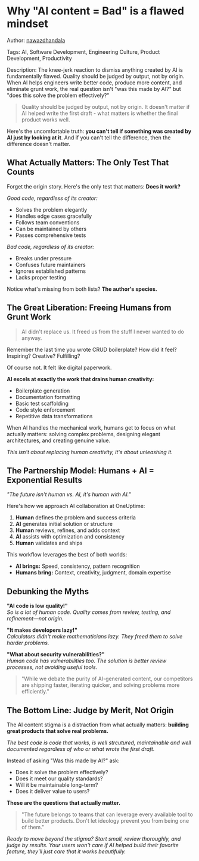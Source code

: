 # Why "AI content = Bad" is a flawed mindset

Author: [nawazdhandala](https://www.github.com/nawazdhandala)

Tags: AI, Software Development, Engineering Culture, Product Development, Productivity

Description: The knee-jerk reaction to dismiss anything created by AI is fundamentally flawed. Quality should be judged by output, not by origin. When AI helps engineers write better code, produce more content, and eliminate grunt work, the real question isn't "was this made by AI?" but "does this solve the problem effectively?"

> Quality should be judged by output, not by origin. It doesn't matter if AI helped write the first draft - what matters is whether the final product works well.


Here's the uncomfortable truth: **you can't tell if something was created by AI just by looking at it**. And if you can't tell the difference, then the difference doesn't matter.

## What Actually Matters: The Only Test That Counts

Forget the origin story. Here's the only test that matters: **Does it work?**

*Good code, regardless of its creator:*
- Solves the problem elegantly
- Handles edge cases gracefully  
- Follows team conventions
- Can be maintained by others
- Passes comprehensive tests

*Bad code, regardless of its creator:*
- Breaks under pressure
- Confuses future maintainers
- Ignores established patterns
- Lacks proper testing

Notice what's missing from both lists? **The author's species.**

## The Great Liberation: Freeing Humans from Grunt Work

> AI didn't replace us. It freed us from the stuff I never wanted to do anyway.

Remember the last time you wrote CRUD boilerplate? How did it feel? Inspiring? Creative? Fulfilling?

Of course not. It felt like digital paperwork.

**AI excels at exactly the work that drains human creativity:**
- Boilerplate generation
- Documentation formatting
- Basic test scaffolding
- Code style enforcement
- Repetitive data transformations

When AI handles the mechanical work, humans get to focus on what actually matters: solving complex problems, designing elegant architectures, and creating genuine value.

*This isn't about replacing human creativity, it's about unleashing it.*

## The Partnership Model: Humans + AI = Exponential Results

*"The future isn't human vs. AI, it's human with AI."*

Here's how we approach AI collaboration at OneUptime:

1. **Human** defines the problem and success criteria
2. **AI** generates initial solution or structure  
3. **Human** reviews, refines, and adds context
4. **AI** assists with optimization and consistency
5. **Human** validates and ships

This workflow leverages the best of both worlds:

- **AI brings:** Speed, consistency, pattern recognition
- **Humans bring:** Context, creativity, judgment, domain expertise

## Debunking the Myths

**"AI code is low quality!"**  
*So is a lot of human code. Quality comes from review, testing, and refinement—not origin.*

**"It makes developers lazy!"**  
*Calculators didn't make mathematicians lazy. They freed them to solve harder problems.*

**"What about security vulnerabilities?"**  
*Human code has vulnerabilities too. The solution is better review processes, not avoiding useful tools.*

> "While we debate the purity of AI-generated content, our competitors are shipping faster, iterating quicker, and solving problems more efficiently."

## The Bottom Line: Judge by Merit, Not Origin

The AI content stigma is a distraction from what actually matters: **building great products that solve real problems.** 

*The best code is code that works, is well strcutured, maintainable and well documented regardless of who or what wrote the first draft.*

Instead of asking "Was this made by AI?" ask:
- Does it solve the problem effectively?
- Does it meet our quality standards?  
- Will it be maintainable long-term?
- Does it deliver value to users?

**These are the questions that actually matter.**

> "The future belongs to teams that can leverage every available tool to build better products. Don't let ideology prevent you from being one of them."

*Ready to move beyond the stigma? Start small, review thoroughly, and judge by results. Your users won't care if AI helped build their favorite feature, they'll just care that it works beautifully.*
